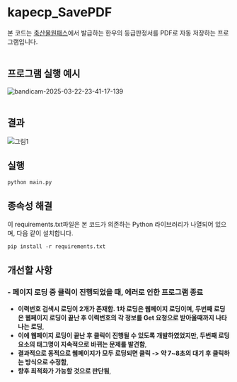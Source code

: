 # kapecp_SavePDF
본 코드는 [축산물원패스](https://www.ekape.or.kr/kapecp/ui/kapecp/index.html)에서 발급하는 한우의 등급판정서를 PDF로 자동 저장하는 프로그램입니다.
<br><br>
## 프로그램 실행 예시
![bandicam-2025-03-22-23-41-17-139](https://github.com/user-attachments/assets/e12d50b7-18f6-427a-9254-9130c8ddadcf)
<br><br>
## 결과
![그림1](https://github.com/user-attachments/assets/f7edc95c-1ee0-4b36-91a4-b1091d9d6cf8)


## 실행
```
python main.py
```
## 종속성 해결
이 requirements.txt파일은 본 코드가 의존하는 Python 라이브러리가 나열되어 있으며, 다음 같이 설치합니다.
```
pip install -r requirements.txt
```
## 개선할 사항
### - 페이지 로딩 중 클릭이 진행되었을 때, 에러로 인한 프로그램 종료
  * __이력번호 검색시 로딩이 2개가 존재함. 1차 로딩은 웹페이지 로딩이며, 두번째 로딩은 웹페이지 로딩이 끝난 후 이력번호의 각 정보를 Get 요청으로 받아올때까지 나타나는 로딩__,
  * __이에 웹페이지 로딩이 끝난 후 클릭이 진행될 수 있도록 개발하였었지만, 두번째 로딩 요소의 태그명이 지속적으로 바뀌는 문제를 발견함__,
  * __결과적으로 동적으로 웹페이지가 모두 로딩되면 클릭 -> 약 7~8초의 대기 후 클릭하는 방식으로 수정함__,
  * __향후 최적화가 가능할 것으로 판단됨__,
